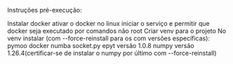 Instruções pré-execução:

  Instalar docker
  ativar o docker
    no linux iniciar o serviço e permitir que docker seja executado por comandos não root
  Criar venv para o projeto
  No venv instalar (com --force-reinstall para os com versões específicas):
    pymoo
    docker
    numba
    socket.py
    epyt versão 1.0.8
    numpy versão 1.26.4(certificar-se de instalar o numpy por último com --force-reinstall)

